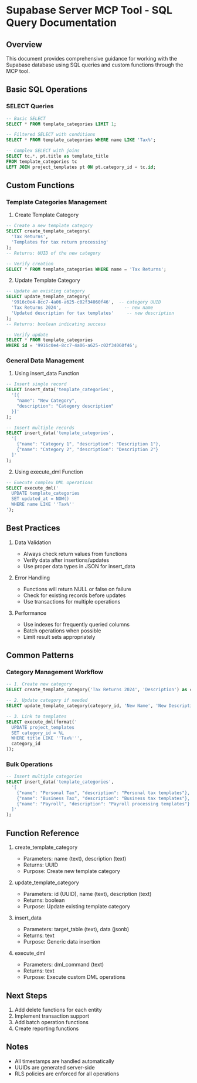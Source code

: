 # Supabase Server MCP Tool - SQL Query Documentation

## Overview
This document provides comprehensive guidance for working with the Supabase database using SQL queries and custom functions through the MCP tool.

## Basic SQL Operations

### SELECT Queries
```sql
-- Basic SELECT
SELECT * FROM template_categories LIMIT 1;

-- Filtered SELECT with conditions
SELECT * FROM template_categories WHERE name LIKE 'Tax%';

-- Complex SELECT with joins
SELECT tc.*, pt.title as template_title 
FROM template_categories tc
LEFT JOIN project_templates pt ON pt.category_id = tc.id;
```

## Custom Functions

### Template Categories Management

1. Create Template Category
```sql
-- Create a new template category
SELECT create_template_category(
  'Tax Returns',
  'Templates for tax return processing'
);
-- Returns: UUID of the new category

-- Verify creation
SELECT * FROM template_categories WHERE name = 'Tax Returns';
```

2. Update Template Category
```sql
-- Update an existing category
SELECT update_template_category(
  '9916c0e4-8cc7-4a06-a625-c02f34060f46',  -- category UUID
  'Tax Returns 2024',                        -- new name
  'Updated description for tax templates'     -- new description
);
-- Returns: boolean indicating success

-- Verify update
SELECT * FROM template_categories 
WHERE id = '9916c0e4-8cc7-4a06-a625-c02f34060f46';
```

### General Data Management

1. Using insert_data Function
```sql
-- Insert single record
SELECT insert_data('template_categories', 
  '[{
    "name": "New Category",
    "description": "Category description"
  }]'
);

-- Insert multiple records
SELECT insert_data('template_categories', 
  '[
    {"name": "Category 1", "description": "Description 1"},
    {"name": "Category 2", "description": "Description 2"}
  ]'
);
```

2. Using execute_dml Function
```sql
-- Execute complex DML operations
SELECT execute_dml('
  UPDATE template_categories 
  SET updated_at = NOW() 
  WHERE name LIKE ''Tax%''
');
```

## Best Practices

1. Data Validation
   - Always check return values from functions
   - Verify data after insertions/updates
   - Use proper data types in JSON for insert_data

2. Error Handling
   - Functions will return NULL or false on failure
   - Check for existing records before updates
   - Use transactions for multiple operations

3. Performance
   - Use indexes for frequently queried columns
   - Batch operations when possible
   - Limit result sets appropriately

## Common Patterns

### Category Management Workflow
```sql
-- 1. Create new category
SELECT create_template_category('Tax Returns 2024', 'Description') as category_id;

-- 2. Update category if needed
SELECT update_template_category(category_id, 'New Name', 'New Description');

-- 3. Link to templates
SELECT execute_dml(format('
  UPDATE project_templates 
  SET category_id = %L 
  WHERE title LIKE ''Tax%''', 
  category_id
));
```

### Bulk Operations
```sql
-- Insert multiple categories
SELECT insert_data('template_categories', 
  '[
    {"name": "Personal Tax", "description": "Personal tax templates"},
    {"name": "Business Tax", "description": "Business tax templates"},
    {"name": "Payroll", "description": "Payroll processing templates"}
  ]'
);
```

## Function Reference

1. create_template_category
   - Parameters: name (text), description (text)
   - Returns: UUID
   - Purpose: Create new template category

2. update_template_category
   - Parameters: id (UUID), name (text), description (text)
   - Returns: boolean
   - Purpose: Update existing template category

3. insert_data
   - Parameters: target_table (text), data (jsonb)
   - Returns: text
   - Purpose: Generic data insertion

4. execute_dml
   - Parameters: dml_command (text)
   - Returns: text
   - Purpose: Execute custom DML operations

## Next Steps
1. Add delete functions for each entity
2. Implement transaction support
3. Add batch operation functions
4. Create reporting functions

## Notes
- All timestamps are handled automatically
- UUIDs are generated server-side
- RLS policies are enforced for all operations